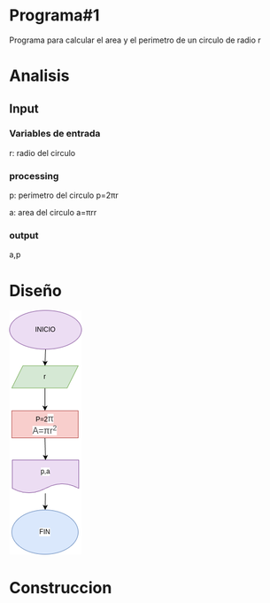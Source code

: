 # Programa#1
Programa para calcular el area y el perimetro de un circulo de radio r

# Analisis


## Input
### Variables de entrada
r: radio del circulo
### processing
p: perimetro del circulo 
p=2πr

a: area del circulo 
a=πrr

### output
a,p
# Diseño

![Diagrama de flujo](diagrama.png "Diagrama de flujo")
# Construccion


